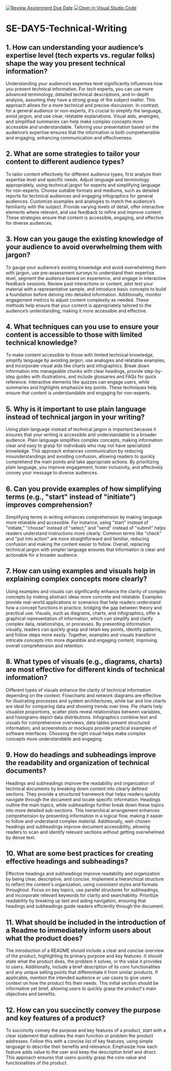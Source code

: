 [![Review Assignment Due Date](https://classroom.github.com/assets/deadline-readme-button-22041afd0340ce965d47ae6ef1cefeee28c7c493a6346c4f15d667ab976d596c.svg)](https://classroom.github.com/a/zsAR-pyY)
[![Open in Visual Studio Code](https://classroom.github.com/assets/open-in-vscode-2e0aaae1b6195c2367325f4f02e2d04e9abb55f0b24a779b69b11b9e10269abc.svg)](https://classroom.github.com/online_ide?assignment_repo_id=15694559&assignment_repo_type=AssignmentRepo)
# SE-DAY5-Technical-Writing
## 1. How can understanding your audience’s expertise level (tech experts vs. regular folks) shape the way you present technical information?

Understanding your audience’s expertise level significantly influences how you present technical information. For tech experts, you can use more advanced terminology, detailed technical descriptions, and in-depth analysis, assuming they have a strong grasp of the subject matter. This approach allows for a more technical and precise discussion. In contrast, for a general audience or non-experts, it’s crucial to simplify the language, avoid jargon, and use clear, relatable explanations. Visual aids, analogies, and simplified summaries can help make complex concepts more accessible and understandable. Tailoring your presentation based on the audience’s expertise ensures that the information is both comprehensible and engaging, enhancing communication and effectiveness.

## 2. What are some strategies to tailor your content to different audience types?

To tailor content effectively for different audience types, first analyze their expertise level and specific needs. Adjust language and terminology appropriately, using technical jargon for experts and simplifying language for non-experts. Choose suitable formats and mediums, such as detailed reports for technical audiences and engaging infographics for general audiences. Customize examples and analogies to match the audience’s familiarity with the subject. Provide varying levels of detail, offer interactive elements where relevant, and use feedback to refine and improve content. These strategies ensure that content is accessible, engaging, and effective for diverse audiences.

## 3. How can you gauge the existing knowledge of your audience to avoid overwhelming them with jargon?

To gauge your audience’s existing knowledge and avoid overwhelming them with jargon, use pre-assessment surveys to understand their expertise level, segment the audience based on experience, and engage in interactive feedback sessions. Review past interactions or content, pilot test your material with a representative sample, and introduce basic concepts to build a foundation before delving into detailed information. Additionally, monitor engagement metrics to adjust content complexity as needed. These methods help ensure that your content is appropriately tailored to the audience’s understanding, making it more accessible and effective.

## 4. What techniques can you use to ensure your content is accessible to those with limited technical knowledge?

To make content accessible to those with limited technical knowledge, simplify language by avoiding jargon, use analogies and relatable examples, and incorporate visual aids like charts and infographics. Break down information into manageable chunks with clear headings, provide step-by-step guides with illustrations, and include glossaries and FAQs for quick reference. Interactive elements like quizzes can engage users, while summaries and highlights emphasize key points. These techniques help ensure that content is understandable and engaging for non-experts.

## 5. Why is it important to use plain language instead of technical jargon in your writing?

Using plain language instead of technical jargon is important because it ensures that your writing is accessible and understandable to a broader audience. Plain language simplifies complex concepts, making information clear and easy to grasp for individuals who may not have specialized knowledge. This approach enhances communication by reducing misunderstandings and avoiding confusion, allowing readers to quickly comprehend the main points and take appropriate actions. By prioritizing plain language, you improve engagement, foster inclusivity, and effectively convey your message to diverse audiences.

## 6. Can you provide examples of how simplifying terms (e.g., "start" instead of "initiate") improves comprehension?

Simplifying terms in writing enhances comprehension by making language more relatable and accessible. For instance, using "start" instead of "initiate," "choose" instead of "select," and "send" instead of "submit" helps readers understand instructions more clearly. Common terms like "check" and "put into action" are more straightforward and familiar, reducing confusion and making the content easier to follow. Overall, replacing technical jargon with simpler language ensures that information is clear and actionable for a broader audience.

## 7. How can using examples and visuals help in explaining complex concepts more clearly?

Using examples and visuals can significantly enhance the clarity of complex concepts by making abstract ideas more concrete and relatable. Examples provide real-world applications or scenarios that help readers understand how a concept functions in practice, bridging the gap between theory and practical use. Visuals, such as diagrams, charts, and infographics, offer a graphical representation of information, which can simplify and clarify complex data, relationships, or processes. By presenting information visually, readers can quickly grasp and retain key points, identify patterns, and follow steps more easily. Together, examples and visuals transform intricate concepts into more digestible and engaging content, improving overall comprehension and retention.

## 8. What types of visuals (e.g., diagrams, charts) are most effective for different kinds of technical information?

Different types of visuals enhance the clarity of technical information depending on the context. Flowcharts and network diagrams are effective for illustrating processes and system architectures, while bar and line charts are ideal for comparing data and showing trends over time. Pie charts help visualize proportions, scatter plots reveal relationships between variables, and histograms depict data distributions. Infographics combine text and visuals for comprehensive overviews, data tables present structured information, and screenshots or mockups provide practical examples of software interfaces. Choosing the right visual helps make complex concepts more understandable and engaging.

## 9. How do headings and subheadings improve the readability and organization of technical documents?

Headings and subheadings improve the readability and organization of technical documents by breaking down content into clearly defined sections. They provide a structured framework that helps readers quickly navigate through the document and locate specific information. Headings outline the main topics, while subheadings further break down these topics into more detailed sub-sections. This hierarchical arrangement enhances comprehension by presenting information in a logical flow, making it easier to follow and understand complex material. Additionally, well-chosen headings and subheadings improve document accessibility, allowing readers to scan and identify relevant sections without getting overwhelmed by dense text.

## 10. What are some best practices for creating effective headings and subheadings?

Effective headings and subheadings improve readability and organization by being clear, descriptive, and concise. Implement a hierarchical structure to reflect the content's organization, using consistent styles and formats throughout. Focus on key topics, use parallel structures for subheadings, and incorporate relevant keywords for clarity and searchability. Prioritize readability by breaking up text and aiding navigation, ensuring that headings and subheadings guide readers efficiently through the document.

## 11. What should be included in the introduction of a Readme to immediately inform users about what the product does?

The introduction of a README should include a clear and concise overview of the product, highlighting its primary purpose and key features. It should state what the product does, the problem it solves, or the value it provides to users. Additionally, include a brief description of its core functionalities and any unique selling points that differentiate it from similar products. If applicable, mention the intended audience or use cases to give users context on how the product fits their needs. This initial section should be informative yet brief, allowing users to quickly grasp the product's main objectives and benefits.

## 12. How can you succinctly convey the purpose and key features of a product?

To succinctly convey the purpose and key features of a product, start with a clear statement that outlines the main function or problem the product addresses. Follow this with a concise list of key features, using simple language to describe their benefits and relevance. Emphasize how each feature adds value to the user and keep the description brief and direct. This approach ensures that users quickly grasp the core value and functionalities of the product.